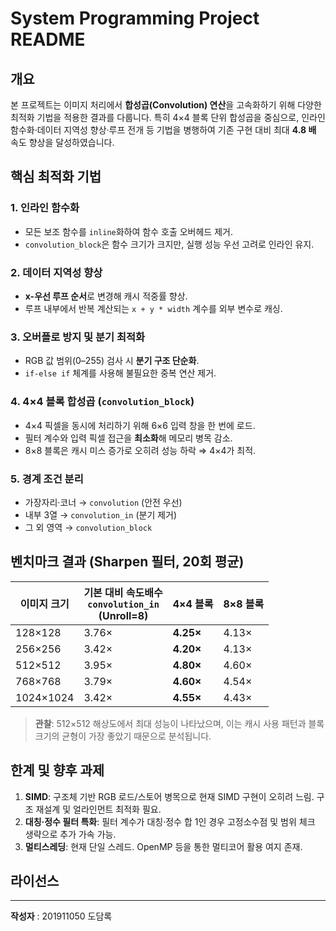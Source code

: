 
# System Programming Project README

## 개요
본 프로젝트는 이미지 처리에서 **합성곱(Convolution) 연산**을 고속화하기 위해 다양한 최적화 기법을 적용한 결과를 다룹니다. 특히 4×4 블록 단위 합성곱을 중심으로, 인라인 함수화·데이터 지역성 향상·루프 전개 등 기법을 병행하여 기존 구현 대비 최대 **4.8 배** 속도 향상을 달성하였습니다.


## 핵심 최적화 기법
### 1. 인라인 함수화
- 모든 보조 함수를 `inline`화하여 함수 호출 오버헤드 제거.
- `convolution_block`은 함수 크기가 크지만, 실행 성능 우선 고려로 인라인 유지.

### 2. 데이터 지역성 향상
- **x-우선 루프 순서**로 변경해 캐시 적중률 향상.
- 루프 내부에서 반복 계산되는 `x + y * width` 계수를 외부 변수로 캐싱.

### 3. 오버플로 방지 및 분기 최적화
- RGB 값 범위(0–255) 검사 시 **분기 구조 단순화**.
- `if-else if` 체계를 사용해 불필요한 중복 연산 제거.

### 4. 4×4 블록 합성곱 (`convolution_block`)
- 4×4 픽셀을 동시에 처리하기 위해 6×6 입력 창을 한 번에 로드.
- 필터 계수와 입력 픽셀 접근을 **최소화**해 메모리 병목 감소.
- 8×8 블록은 캐시 미스 증가로 오히려 성능 하락 ⇒ 4×4가 최적.

### 5. 경계 조건 분리
- 가장자리·코너 → `convolution` (안전 우선)
- 내부 3열 → `convolution_in` (분기 제거)
- 그 외 영역 → `convolution_block`

## 벤치마크 결과 (Sharpen 필터, 20회 평균)
| 이미지 크기 | 기본 대비 속도배수<br>`convolution_in`<br>(Unroll=8) | 4×4 블록 | 8×8 블록 |
|-------------|-------------------------------|-----------|-----------|
| 128×128 | 3.76× | **4.25×** | 4.13× |
| 256×256 | 3.42× | **4.20×** | 4.13× |
| 512×512 | 3.95× | **4.80×** | 4.60× |
| 768×768 | 3.79× | **4.60×** | 4.54× |
| 1024×1024 | 3.42× | **4.55×** | 4.43× |

> **관찰**: 512×512 해상도에서 최대 성능이 나타났으며, 이는 캐시 사용 패턴과 블록 크기의 균형이 가장 좋았기 때문으로 분석됩니다.

## 한계 및 향후 과제
1. **SIMD**: 구조체 기반 RGB 로드/스토어 병목으로 현재 SIMD 구현이 오히려 느림. 구조 재설계 및 얼라인먼트 최적화 필요.
2. **대칭·정수 필터 특화**: 필터 계수가 대칭·정수 합 1인 경우 고정소수점 및 범위 체크 생략으로 추가 가속 가능.
3. **멀티스레딩**: 현재 단일 스레드. OpenMP 등을 통한 멀티코어 활용 여지 존재.

## 라이선스

---
**작성자** : 201911050 도담록

